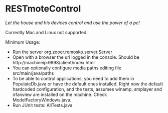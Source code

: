 RESTmoteControl
===============
*Let the house and his devices control and use the power of a pc!*


Currently Mac and Linux not supported.

Minimum Usage:

- Run the server org.zooer.remosko.server.Server
- Open with a browser the url logged in the console. Should be http://machineip:9898/client/index.html
- You can optionally configure media paths editing file src/main/java/paths
- To be able to control applications, you need to add them in PopulateDb.java or have the default ones installed. Right now the default hardcoded configuration, and the tests, assumes winamp, smplayer and irfanview are installed on the machine. Check ModelFactoryWindows.java.
- Run JUnit tests: AllTests.java 